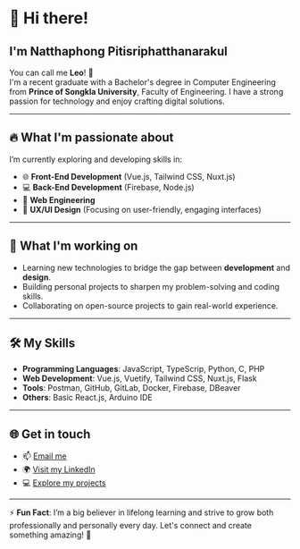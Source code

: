 # 👋 Hi there!

## I'm **Natthaphong Pitisriphatthanarakul**  
You can call me **Leo**! 🎉  
I'm a recent graduate with a Bachelor's degree in Computer Engineering from **Prince of Songkla University**, Faculty of Engineering. I have a strong passion for technology and enjoy crafting digital solutions.

---

## 🔥 **What I'm passionate about**  
I’m currently exploring and developing skills in:  
- 🌐 **Front-End Development** (Vue.js, Tailwind CSS, Nuxt.js)  
- 💻 **Back-End Development** (Firebase, Node.js)  
- 🌟 **Web Engineering**  
- 🎨 **UX/UI Design** (Focusing on user-friendly, engaging interfaces)

---

## 🌱 **What I'm working on**  
- Learning new technologies to bridge the gap between **development** and **design**.  
- Building personal projects to sharpen my problem-solving and coding skills.  
- Collaborating on open-source projects to gain real-world experience.  

---

## 🛠️ **My Skills**  
- **Programming Languages**: JavaScript, TypeScrip, Python, C, PHP  
- **Web Development**: Vue.js, Vuetify, Tailwind CSS, Nuxt.js, Flask  
- **Tools**: Postman, GitHub, GitLab, Docker, Firebase, DBeaver  
- **Others**: Basic React.js, Arduino IDE  

---

## 🌐 **Get in touch**  
- 📫 [Email me](mailto:nattha.pt@gmial.com)  
- 🌍 [Visit my LinkedIn](https://www.linkedin.com/in/nattha-pt/)  
- 💻 [Explore my projects](https://github.com/nattha-pt)  

---

⚡ **Fun Fact**: I’m a big believer in lifelong learning and strive to grow both professionally and personally every day. Let's connect and create something amazing! 🚀  

